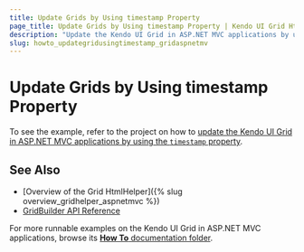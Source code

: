 ```yaml
---
title: Update Grids by Using timestamp Property
page_title: Update Grids by Using timestamp Property | Kendo UI Grid HtmlHelper
description: "Update the Kendo UI Grid in ASP.NET MVC applications by using the timestamp property."
slug: howto_updategridusingtimestamp_gridaspnetmv
---
```


# Update Grids by Using timestamp Property

To see the example, refer to the project on how to [update the Kendo UI Grid in ASP.NET MVC applications by using the `timestamp` property](https://github.com/telerik/ui-for-aspnet-mvc-examples/tree/master/grid/grid-timestamp).

## See Also

* [Overview of the Grid HtmlHelper]({% slug overview_gridhelper_aspnetmvc %})
* [GridBuilder API Reference](/api/Kendo.Mvc.UI.Fluent/GridBuilder)

For more runnable examples on the Kendo UI Grid in ASP.NET MVC applications, browse its [**How To** documentation folder](/helpers/grid/how-to/Appearance/).
